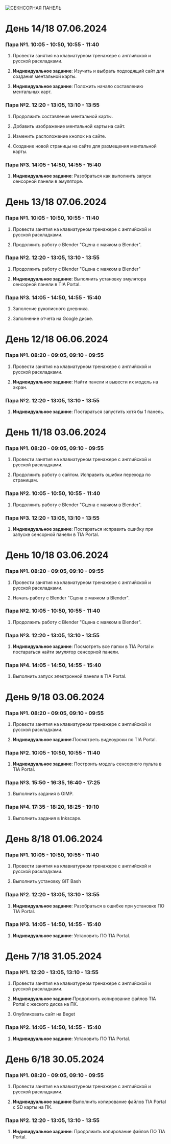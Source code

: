![СЕКНСОРНАЯ ПАНЕЛЬ](https://github.com/IvanYagovkin/pm12-project/assets/159721004/56ae551b-6e0f-4773-8861-b994b1b6075f)
# День 14/18 07.06.2024
### Пара №1. 10:05 - 10:50, 10:55 - 11:40
1. Провести занятия на клавиатурном тренажере с английской и русской раскладками.

2. **Индивидуальное задание**: Изучить и выбрать подходящий сайт для создания ментальной карты.

3. **Индивидуальное задание**: Положить начало составлению ментальных карт.
   
### Пара №2. 12:20 - 13:05, 13:10 - 13:55
1. Продолжить составление ментальной карты.

2. Добавить изображение ментальной карты на сайт.

3. Изменить расположение кнопок на сайте.

4. Создание новой страницы на сайте для размещения ментальной карты.

### Пара №3. 14:05 - 14:50, 14:55 - 15:40
1. **Индивидуальное задание**: Разобраться как выполнить запуск сенсорной панели в эмуляторе.

# День 13/18 07.06.2024
### Пара №1. 10:05 - 10:50, 10:55 - 11:40
1. Провести занятия на клавиатурном тренажере с английской и русской раскладками. 

2. Продолжить работу с Blender "Сцена с маяком в Blender".
   
### Пара №2. 12:20 - 13:05, 13:10 - 13:55
1. Продолжить работу с Blender "Сцена с маяком в Blender"

2.  **Индивидуальное задание**: Выполнить установку эмулятора сенсорной панели в TIA Portal.

### Пара №3. 14:05 - 14:50, 14:55 - 15:40
1. Заполение рукописного дневника.

2. Заполнение отчета на Google диске.

# День 12/18 06.06.2024
### Пара №1. 08:20 - 09:05, 09:10 - 09:55
1. Провести занятия на клавиатурном тренажере с английской и русской раскладками. 

2. **Индивидуальное задание**: Найти панели и вывести их модель на экран.
   
### Пара №2. 12:20 - 13:05, 13:10 - 13:55
1. **Индивидуальное задание**: Постараться запустить хотя бы 1 панель.

# День 11/18 03.06.2024
### Пара №1. 08:20 - 09:05, 09:10 - 09:55
1. Провести занятия на клавиатурном тренажере с английской и русской раскладками. 

2. Продолжить работу с сайтом. Исправить ошибки перехода по страницам.
   
### Пара №2. 10:05 - 10:50, 10:55 - 11:40
1. Продолжить работу с Blender "Сцена с маяком в Blender".

### Пара №3. 12:20 - 13:05, 13:10 - 13:55
1. **Индивидуальное задание**: Постараться исправить ошибку при запуске сенсорной панели в TIA Portal.

# День 10/18 03.06.2024
### Пара №1. 08:20 - 09:05, 09:10 - 09:55
1. Провести занятия на клавиатурном тренажере с английской и русской раскладками. 

2. Начать работу с Blender "Сцена с маяком в Blender".
   
### Пара №2. 10:05 - 10:50, 10:55 - 11:40
1. Продолжить работу с Blender "Сцена с маяком в Blender".

### Пара №3. 12:20 - 13:05, 13:10 - 13:55
1. **Индивидуальное задание**: Посмотреть все папки в TIA Portal и постараться найти эмулятор сенсорной панели.

### Пара №4. 14:05 - 14:50, 14:55 - 15:40
1. Выполнить запуск электронной панели в TIA Portal.
# День 9/18 03.06.2024
### Пара №1. 08:20 - 09:05, 09:10 - 09:55
1. Провести занятия на клавиатурном тренажере с английской и русской раскладками. 

2. **Индивидуальное задание**:Посмотреть видеоуроки по TIA Portal.
   
### Пара №2. 10:05 - 10:50, 10:55 - 11:40
1. **Индивидуальное задание**: Построить модель сенсорного пульта в TIA Portal.

### Пара №3. 15:50 - 16:35, 16:40 - 17:25
1. Выполнить задания в GIMP.

### Пара №4. 17:35 - 18:20, 18:25 - 19:10
1. Выполнить задания в Inkscape.
# День 8/18 01.06.2024
### Пара №1. 10:05 - 10:50, 10:55 - 11:40
1. Провести занятия на клавиатурном тренажере с английской и русской раскладками. 

2. Выполнить установку GIT Bash

### Пара №2. 12:20 - 13:05, 13:10 - 13:55
1. **Индивидуальное задание**: Разобраться в ошибке при установке ПО TIA Portal.

### Пара №3. 14:05 - 14:50, 14:55 - 15:40
1. **Индивидуальное задание**: Установить ПО TIA Portal.
# День 7/18 31.05.2024
### Пара №1. 12:20 - 13:05, 13:10 - 13:55
1. Провести занятия на клавиатурном тренажере с английской и русской раскладками. 

2. **Индивидуальное задание**:Продолжить копирование файлов TIA Portal с жеского диска на ПК.
3. Опубликовать сайт на Beget

### Пара №2. 14:05 - 14:50, 14:55 - 15:40
1. **Индивидуальное задание**: Установить ПО TIA Portal.

# День 6/18 30.05.2024

### Пара №1. 08:20 - 09:05, 09:10 - 09:55
1. Провести занятия на клавиатурном тренажере с английской и русской раскладками. 

2. **Индивидуальное задание**:Выполнить копирование файлов TIA Portal с SD карты на ПК.

### Пара №2. 12:20 - 13:05, 13:10 - 13:55
1. **Индивидуальное задание**: Продолжить копирование файлов ПО TIA Portal.

 
